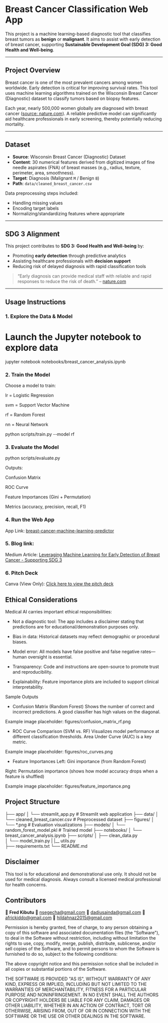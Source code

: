 # Breast Cancer Classification Web App

This project is a machine learning-based diagnostic tool that classifies breast tumors as **benign** or **malignant**. It aims to assist with early detection of breast cancer, supporting **Sustainable Development Goal (SDG) 3: Good Health and Well-being**.

---

## Project Overview

Breast cancer is one of the most prevalent cancers among women worldwide. Early detection is critical for improving survival rates. This tool uses machine learning algorithms trained on the Wisconsin Breast Cancer (Diagnostic) dataset to classify tumors based on biopsy features.

Each year, nearly 500,000 women globally are diagnosed with breast cancer ([source: nature.com](https://www.nature.com/)). A reliable predictive model can significantly aid healthcare professionals in early screening, thereby potentially reducing mortality.

---

## Dataset

- **Source**: Wisconsin Breast Cancer (Diagnostic) Dataset
- **Content**: 30 numerical features derived from digitized images of fine needle aspirates (FNA) of breast masses (e.g., radius, texture, perimeter, area, smoothness).
- **Target**: Diagnosis (Malignant `M` / Benign `B`)
- **Path**: `data/cleaned_breast_cancer.csv`

Data preprocessing steps included:

- Handling missing values
- Encoding target labels
- Normalizing/standardizing features where appropriate

---

## SDG 3 Alignment

This project contributes to **SDG 3: Good Health and Well-being** by:

- Promoting **early detection** through predictive analytics
- Assisting healthcare professionals with **decision support**
- Reducing risk of delayed diagnosis with rapid classification tools

> “Early diagnosis can provide medical staff with reliable and rapid responses to reduce the risk of death.” – [nature.com](https://www.nature.com/)

---

## Usage Instructions

### 1. Explore the Data & Model

# Launch the Jupyter notebook to explore data

jupyter notebook notebooks/breast_cancer_analysis.ipynb

### 2. Train the Model

Choose a model to train:

lr = Logistic Regression

svm = Support Vector Machine

rf = Random Forest

nn = Neural Network

python scripts/train.py --model rf

### 3. Evaluate the Model

python scripts/evaluate.py

Outputs:

Confusion Matrix

ROC Curve

Feature Importances (Gini + Permutation)

Metrics (accuracy, precision, recall, F1)

### 4. Run the Web App

App Link: [breast-cancer-machine-learning-predictor](https://breast-cancer-machine-learning-predict.streamlit.app/)

### 5. Blog link:

Medium Article: [Leveraging Machine Learning for Early Detection of Breast Cancer - Supporting SDG 3](https://medium.com/@codegnerdev/leveraging-machine-learning-for-early-detection-of-breast-cancer-supporting-sdg-3-good-health-10af8aff3153)

### 6. Pitch Deck

Canva (View Only): [Click here to view the pitch deck](https://www.canva.com/design/DAGkhHKB2nE/LaBcRTpgxHJNafXgXATZtw/view?utm_content=DAGkhHKB2nE&utm_campaign=designshare&utm_medium=link2&utm_source=uniquelinks&utlId=h9eee19338a)

## Ethical Considerations

Medical AI carries important ethical responsibilities:

- Not a diagnostic tool: The app includes a disclaimer stating that predictions are for educational/demonstration purposes only.

- Bias in data: Historical datasets may reflect demographic or procedural biases.

- Model error: All models have false positive and false negative rates—human oversight is essential.

- Transparency: Code and instructions are open-source to promote trust and reproducibility.

- Explainability: Feature importance plots are included to support clinical interpretability.

Sample Outputs

- Confusion Matrix (Random Forest)
  Shows the number of correct and incorrect predictions. A good classifier has high values on the diagonal.

Example image placeholder:
figures/confusion_matrix_rf.png

- ROC Curve Comparison (SVM vs. RF)
  Visualizes model performance at different classification thresholds. Area Under Curve (AUC) is a key metric.

Example image placeholder:
figures/roc_curves.png

- Feature Importances
  Left: Gini importance (from Random Forest)

Right: Permutation importance (shows how model accuracy drops when a feature is shuffled)

Example image placeholder:
figures/feature_importance.png

## Project Structure

├── app/
│ └── streamlit_app.py # Streamlit web application
├── data/
│ └── cleaned_breast_cancer.csv # Preprocessed dataset
├── figures/
│ └── \*.png # Evaluation visualizations
├── models/
│ └── random_forest_model.pkl # Trained model
├── notebooks/
│ └── breast_cancer_analysis.ipynb
├── scripts/
│ ├── clean_data.py  
│ └── model_train.py
| |\_\_ utils.py  
├── requirements.txt
└── README.md

## Disclaimer

This tool is for educational and demonstrational use only. It should not be used for medical diagnosis. Always consult a licensed medical professional for health concerns.

## Contributors

👤 **Fred Kibutu**
👤 nsegecha@gmail.com
👤 dadiusainda@gmail.com
👤 africkiddo@gmail.com
👤 hildahnaz2015@gmail.com

Permission is hereby granted, free of charge, to any person obtaining a copy
of this software and associated documentation files (the "Software"), to deal
in the Software without restriction, including without limitation the rights
to use, copy, modify, merge, publish, distribute, sublicense, and/or sell
copies of the Software, and to permit persons to whom the Software is
furnished to do so, subject to the following conditions:

The above copyright notice and this permission notice shall be included in all
copies or substantial portions of the Software.

THE SOFTWARE IS PROVIDED "AS IS", WITHOUT WARRANTY OF ANY KIND, EXPRESS OR
IMPLIED, INCLUDING BUT NOT LIMITED TO THE WARRANTIES OF MERCHANTABILITY,
FITNESS FOR A PARTICULAR PURPOSE AND NONINFRINGEMENT. IN NO EVENT SHALL THE
AUTHORS OR COPYRIGHT HOLDERS BE LIABLE FOR ANY CLAIM, DAMAGES OR OTHER
LIABILITY, WHETHER IN AN ACTION OF CONTRACT, TORT OR OTHERWISE, ARISING FROM,
OUT OF OR IN CONNECTION WITH THE SOFTWARE OR THE USE OR OTHER DEALINGS IN THE
SOFTWARE.
